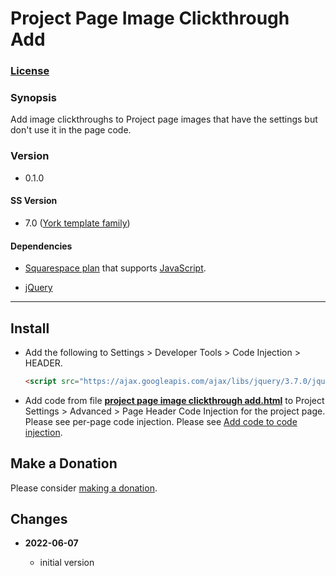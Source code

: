 # Project Page Image Clickthrough Add

### [License][1]

### Synopsis

Add image clickthroughs to Project page images that have the settings but don't
use it in the page code. 

### Version

  * 0.1.0

#### SS Version

  * 7.0 ([York template family][2])

#### Dependencies

  * [Squarespace plan][3] that supports [JavaScript][4].
  
  * [jQuery][5]

---

## Install

* Add the following to Settings > Developer Tools > Code Injection > HEADER.
  
  ```html
  <script src="https://ajax.googleapis.com/ajax/libs/jquery/3.7.0/jquery.min.js"></script>
  ```
  
* Add code from file **[project page image clickthrough add.html][6]** to
  Project Settings > Advanced > Page Header Code Injection for the project page.
  Please see per-page code injection. Please see [Add code to code
  injection][7].

## Make a Donation

Please consider [making a donation][8].

## Changes

<!-- * **2023-05-31**

  * add ability to append and prepend to selector destination
  * bumped version to 0.2.0
  -->
* **2022-06-07**

  * initial version

[1]: https://github.com/tomsWebConsulting/twcsl/blob/main/LICENSE.txt#L1
[2]: https://support.squarespace.com/hc/en-us/articles/218211197-York-template-family
[3]: https://www.squarespace.com/pricing
[4]: https://en.wikipedia.org/wiki/JavaScript
[5]: https://jquery.com/
[6]: project%20page%20image%20clickthrough%20add.html#L1
[7]: https://support.squarespace.com/hc/en-us/articles/205815908-Using-code-injection#toc-add-code-to-code-injection
[8]: https://github.com/tomsWebConsulting/twcsl#make-a-donation
